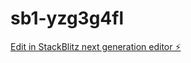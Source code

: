 # sb1-yzg3g4fl

[Edit in StackBlitz next generation editor ⚡️](https://stackblitz.com/~/github.com/Sannete/sb1-yzg3g4fl)